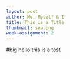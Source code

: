 ```yaml
---
layout: post
author: Me, Myself & I
title: This is a Title
thumbnail: sea.png
week-assignment: 2
---
```


#big hello this is a test